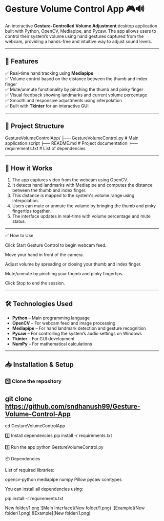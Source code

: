 # Gesture Volume Control App 🎮🔊

An interactive **Gesture-Controlled Volume Adjustment** desktop application built with Python, OpenCV, Mediapipe, and Pycaw. The app allows users to control their system’s volume using hand gestures captured from the webcam, providing a hands-free and intuitive way to adjust sound levels.

---

## 🚀 Features

✅ Real-time hand tracking using **Mediapipe**  
✅ Volume control based on the distance between the thumb and index finger  
✅ Mute/unmute functionality by pinching the thumb and pinky finger  
✅ Visual feedback showing landmarks and current volume percentage  
✅ Smooth and responsive adjustments using interpolation  
✅ Built with **Tkinter** for an interactive GUI

---

## 📂 Project Structure


GestureVolumeControlApp/
├── GestureVolumeControl.py # Main application script
├── README.md # Project documentation
├── requirements.txt # List of dependencies




---

## 📌 How it Works

1. The app captures video from the webcam using OpenCV.
2. It detects hand landmarks with Mediapipe and computes the distance between the thumb and index finger.
3. This distance is mapped to the system's volume range using interpolation.
4. Users can mute or unmute the volume by bringing the thumb and pinky fingertips together.
5. The interface updates in real-time with volume percentage and mute status.

---
✅ How to Use

Click Start Gesture Control to begin webcam feed.

Move your hand in front of the camera.

Adjust volume by spreading or closing your thumb and index finger.

Mute/unmute by pinching your thumb and pinky fingertips.

Click Stop to end the session.

-------
## 🛠️ Technologies Used

- **Python** – Main programming language  
- **OpenCV** – For webcam feed and image processing  
- **Mediapipe** – For hand landmark detection and gesture recognition  
- **Pycaw** – For controlling the system’s audio settings on Windows  
- **Tkinter** – For GUI development  
- **NumPy** – For mathematical calculations

---

## 📥 Installation & Setup

### 1️⃣ Clone the repository
git clone https://github.com/sndhanush99/Gesture-Volume-Control-App
----------------------------------
cd GestureVolumeControlApp


2️⃣ Install dependencies
pip install -r requirements.txt

3️⃣ Run the app
python GestureVolumeControl.py


📦 Dependencies

List of required libraries:

opencv-python
mediapipe
numpy
Pillow
pycaw
comtypes


You can install all dependencies using:

pip install -r requirements.txt

New folder/1.png
![Main Interface](New folder/1.png)
![Example](New folder/1.png)
![Example](New folder/1.png)












